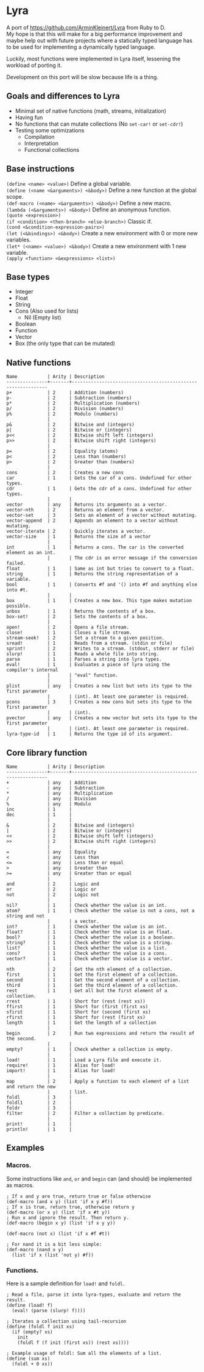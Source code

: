 # Lyra

A port of https://github.com/ArminKleinert/Lyra from Ruby to D.  
My hope is that this will make for a big performance improvement and maybe 
help out with future projects where a statically typed language has to be 
used for implementing a dynamically typed language.  

Luckily, most functions were implemented in Lyra itself, lessening the 
workload of porting it.  

Development on this port will be slow because life is a thing.

## Goals and differences to Lyra

- Minimal set of native functions (math, streams, initialization)
- Having fun
- No functions that can mutate collections (No `set-car!` or `set-cdr!`)
- Testing some optimizations
  - Compilation
  - Interpretation
  - Functional collections

## Base instructions

`(define <name> <value>)` Define a global variable.  
`(define (<name <&arguments>) <&body>)` Define a new function at the global scope.  
`(def-macro (<name> <&arguments>) <&body>)` Define a new macro.  
`(lambda (<&arguments>) <&body>)` Define an anonymous function.   
`(quote <expression>)`  
`(if <condition> <then-branch> <else-branch>)` Classic if.  
`(cond <&condition-expression-pairs>)`   
`(let (<&bindings>) <&body>)` Create a new environment with 0 or more new variables.  
`(let* (<name> <value>) <&body>)` Create a new environment with 1 new variable.  
`(apply <function> <&expressions> <list>)`  

## Base types

- Integer
- Float
- String
- Cons (Also used for lists)
  - Nil (Empty list)
- Boolean
- Function
- Vector
- Box (the only type that can be mutated)

## Native functions

```
Name           | Arity | Description
---------------+-------+-------------------------------------------------------------
p+             | 2     | Addition (numbers)
p-             | 2     | Subtraction (numbers)
p*             | 2     | Multiplication (numbers)
p/             | 2     | Division (numbers)
p%             | 2     | Modulo (numbers)
               |       | 
p&             | 2     | Bitwise and (integers)
p|             | 2     | Bitwise or (integers)
p<<            | 2     | Bitwise shift left (integers)
p>>            | 2     | Bitwise shift right (integers)
               |       | 
p=             | 2     | Equality (atoms)
p<             | 2     | Less than (numbers)
p>             | 2     | Greater than (numbers)
               |       | 
cons           | 2     | Creates a new cons
car            | 1     | Gets the car of a cons. Undefined for other types.
cdr            | 1     | Gets the cdr of a cons. Undefined for other types.
               |       | 
vector         | any   | Returns its arguments as a vector.
vector-nth     | 2     | Returns an element from a vector.
vector-set     | 3     | Sets an element of a vector without mutating.
vector-append  | 2     | Appends an element to a vector without mutating.
vector-iterate | 2     | Quickly iterates a vector.
vector-size    | 1     | Returns the size of a vector
               |       | 
int            | 1     | Returns a cons. The car is the converted element as an int. 
               |       | The cdr is an error message if the conversion failed. 
float          | 1     | Same as int but tries to convert to a float.
string         | 1     | Returns the string representation of a variable.
bool           | 1     | Converts #f and '() into #f and anything else into #t.
               |       | 
box            | 1     | Creates a new box. This type makes mutation possible.
unbox          | 1     | Returns the contents of a box.
box-set!       | 2     | Sets the contents of a box.
               |       | 
open!          | 2     | Opens a file stream.
close!         | 1     | Closes a file stream.
stream-seek!   | 2     | Set a stream to a given position.
sread!         | 1     | Reads from a stream. (stdin or file)
sprint!        | 2     | Writes to a stream. (stdout, stderr or file)
slurp!         | 1     | Reads a whole file into string.
parse          | 1     | Parses a string into lyra types.
eval!          | 1     | Evaluates a piece of lyra using the compiler's internal
               |       | "eval" function.
               |       | 
plist          | any   | Creates a new list but sets its type to the first parameter
               |       | (int). At least one parameter is required.
pcons          | 3     | Creates a new cons but sets its type to the first parameter
               |       | (int).
pvector        | any   | Creates a new vector but sets its type to the first parameter
               |       | (int). At least one parameter is required.
lyra-type-id   | 1     | Returns the type id of its argument.
```

## Core library function

```
Name           | Arity | Description
---------------+-------+-------------------------------------------------------------
+              | any   | Addition
-              | any   | Subtraction
*              | any   | Multiplication
/              | any   | Division
%              | any   | Modulo
inc            | 1     |
dec            | 1     |
               |       | 
&              | 2     | Bitwise and (integers)
|              | 2     | Bitwise or (integers)
<<             | 2     | Bitwise shift left (integers)
>>             | 2     | Bitwise shift right (integers)
               |       | 
=              | any   | Equality
<              | any   | Less than
<=             | any   | Less than or equal
>              | any   | Greater than
>=             | any   | Greater than or equal
               |       | 
and            | 2     | Logic and
or             | 2     | Logic or
not            | 2     | Logic not
               |       | 
nil?           | 1     | Check whether the value is an int.
atom?          | 1     | Check whether the value is not a cons, not a string and not
               |       | a vector.
int?           | 1     | Check whether the value is an int.
float?         | 1     | Check whether the value is an float.
bool?          | 1     | Check whether the value is a boolean.
string?        | 1     | Check whether the value is a string.
list?          | 1     | Check whether the value is a list.
cons?          | 1     | Check whether the value is a cons.
vector?        | 1     | Check whether the value is a vector.
               |       | 
nth            | 2     | Get the nth element of a collection.
first          | 1     | Get the first element of a collection.
second         | 1     | Get the second element of a collection.
third          | 1     | Get the third element of a collection.
rest           | 1     | Get all but the first element of a collection.
rrest          | 1     | Short for (rest (rest xs))
ffirst         | 1     | Short for (first (first xs)
sfirst         | 1     | Short for (second (first xs)
rfirst         | 1     | Short for (rest (first xs)
length         | 1     | Get the length of a collection
               |       | 
begin          | 2     | Run two expressions and return the result of the second.
               |       | 
empty?         | 1     | Check whether a collection is empty.
               |       | 
load!          | 1     | Load a Lyra file and execute it.
require!       | 1     | Alias for load!
import!        | 1     | Alias for load!
               |       | 
map            | 2     | Apply a function to each element of a list and return the new
               |       | list.
foldl          | 3     | 
foldl1         | 2     | 
foldr          | 3     | 
filter         | 2     | Filter a collection by predicate.
               |       | 
print!         | 1     | 
println!       | 1     | 
```

## Examples

### Macros.

Some instructions like `and`, `or` and `begin` can (and should) be 
implemented as macros.

```
; If x and y are true, return true or false otherwise
(def-macro (and x y) (list 'if x y #f))
; If x is true, return true, otherwise return y
(def-macro (or x y) (list 'if x #t y))
; Run x and ignore the result. Then return y.
(def-macro (begin x y) (list 'if x y y))

(def-macro (not x) (list 'if x #f #t))

; For nand it is a bit less simple:
(def-macro (nand x y)
  (list 'if x (list 'not y) #f))
```

### Functions.

Here is a sample definition for `load!` and `foldl`.

```
; Read a file, parse it into lyra-types, evaluate and return the result.
(define (load! f)
  (eval! (parse (slurp! f))))

; Iterates a collection using tail-recursion
(define (foldl f init xs)
  (if (empty? xs)
    init
    (foldl f (f init (first xs)) (rest xs))))

; Example usage of foldl: Sum all the elements of a list.
(define (sum xs)
  (foldl + 0 xs))
```
